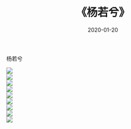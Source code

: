 ﻿---
layout: post
title:  《杨若兮》
date:   2020-01-20
img: http://pic.660000.xyz/1:/壁纸/明星魅力/华人明星/杨若兮/000.jpg
categories: [美女, 清纯, 唯美]
---

杨若兮

 ![](http://pic.660000.xyz/1:/壁纸/明星魅力/华人明星/杨若兮/001.jpg) <br>![](http://pic.660000.xyz/1:/壁纸/明星魅力/华人明星/杨若兮/002.jpg) <br>![](http://pic.660000.xyz/1:/壁纸/明星魅力/华人明星/杨若兮/003.jpg) <br>![](http://pic.660000.xyz/1:/壁纸/明星魅力/华人明星/杨若兮/004.jpg) <br>![](http://pic.660000.xyz/1:/壁纸/明星魅力/华人明星/杨若兮/005.jpg) <br>![](http://pic.660000.xyz/1:/壁纸/明星魅力/华人明星/杨若兮/006.jpg) <br>![](http://pic.660000.xyz/1:/壁纸/明星魅力/华人明星/杨若兮/007.jpg) <br>![](http://pic.660000.xyz/1:/壁纸/明星魅力/华人明星/杨若兮/008.jpg) <br>![](http://pic.660000.xyz/1:/壁纸/明星魅力/华人明星/杨若兮/009.jpg) <br>